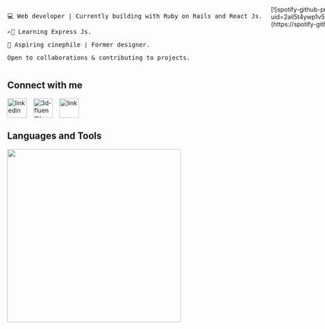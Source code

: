 
<div style='display: flex; gap: 20px;'>
  <div>
    <pre>💻 Web developer | Currently building with Ruby on Rails and React Js.</pre>
    <pre>✍🏿 Learning Express Js.</pre>
    <pre>🎥 Aspiring cinephile | Former designer. </pre>
    <pre>Open to collaborations & contributing to projects. </pre>
  </div>
  <div>
    [![spotify-github-profile](https://spotify-github-profile.vercel.app/api/view?uid=2ail5t4ywp1v51epioxhlk2zy&cover_image=true&theme=default&show_offline=false&background_color=121212&interchange=false&bar_color=53b14f&bar_color_cover=false)](https://spotify-github-profile.vercel.app/api/view?uid=2ail5t4ywp1v51epioxhlk2zy&redirect=true)
  </div>
</div>

## Connect with me
<div align="left" style="display:flex; gap: 15px;">
  <a href="https://www.linkedin.com/in/annastacia-mumbua/" style="text-decoration: none;">
    <img width="45" height="45" src="https://img.icons8.com/3d-fluency/45/linkedin.png" alt="linkedin"/>
  </a>
  <a href="https://dev.to/anne46" style="text-decoration: none;">
    <img width="45" height="45" src="https://img.icons8.com/3d-fluency/45/3d-fluency-nook.png" alt="3d-fluency-nook"/>
  </a>
  <a href='https:://annastacia.dev>' style="text-decoration: none;">
    <img width="45" height="45" src="https://img.icons8.com/3d-fluency/45/link.png" alt="link"/>
  </a>
</div>

## Languages and Tools
<img  src="https://skillicons.dev/icons?i=rails,ruby,js,ts,react,nextjs,redux,jquery,postgres,sqlite,firebase,postman,css,sass,tailwind,bootstrap,git,github,heroku,figma,ai,xd,ps" style="width: 400px" />


